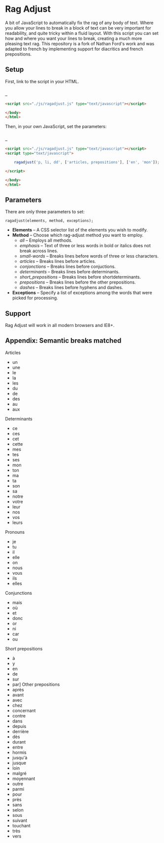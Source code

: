 Rag Adjust
==========

A bit of JavaScript to automatically fix the rag of any body of text. Where you allow your lines to break in a block of text can be very important for readability, and quite tricky within a fluid layout. With this script you can set how and where you want your lines to break, creating a much more pleasing text rag. This repository is a fork of Nathan Ford's work and was adapted to french by implementing support for diacritics and french prepositions.

## Setup

First, link to the script in your HTML.

```HTML

…

<script src="./js/ragadjust.js" type="text/javascript"></script>

</body>
</html>

```

Then, in your own JavaScript, set the parameters:

```HTML

…

<script src="./js/ragadjust.js" type="text/javascript"></script>
<script type="text/javascript">

	ragadjust('p, li, dd', ['articles, prepositions'], ['en', 'mon']);

</script>

</body>
</html>

```

## Parameters

There are only three parameters to set:

```JS
ragadjust(elements, method, exceptions);
```

* __Elements__ – A CSS selector list of the elements you wish to modify.
* __Method__ – Choose which rag-adjust method you want to employ.
  - _all_ – Employs all methods.
  - _emphasis_ – Text of three or less words in bold or italics does not break across lines.
  - _small-words_ – Breaks lines before words of three or less characters.
  - _articles_ – Breaks lines before articles.
  - _conjonctions_ – Breaks lines before conjuctions.
  - _determinants_ – Breaks lines before determinants.
  - _short_prepositions_ – Breaks lines before shortdeterminants.
  - _prepositions_ – Breaks lines before the other prepositions.
  - _dashes_ – Breaks lines before hyphens and dashes.
* __Exceptions__ – Specify a list of exceptions among the words that were picked for processing.

## Support

Rag Adjust will work in all modern browsers and IE8+.

## Appendix: Semantic breaks matched

Articles
* un
* une
* le
* la
* les
* du
* de
* des
* au
* aux

Determinants
* ce
* ces
* cet
* cette
* mes
* tes
* ses
* mon
* ton
* ma
* ta
* son
* sa
* notre
* votre
* leur
* nos
* vos
* leurs

Pronouns
* je
* tu
* il
* elle
* on
* nous
* vous
* ils
* elles

Conjunctions
* mais
* où
* et
* donc
* or
* ni
* car
* ou

Short prepositions
* à
* y
* en
* de
* sur
* par]
Other prepositions
* après
* avant
* avec
* chez
* concernant
* contre
* dans
* depuis
* derrière
* dès
* durant
* entre
* hormis
* jusqu'à
* jusque
* loin
* malgré
* moyennant
* outre
* parmi
* pour
* près
* sans
* selon
* sous
* suivant
* touchant
* très
* vers
